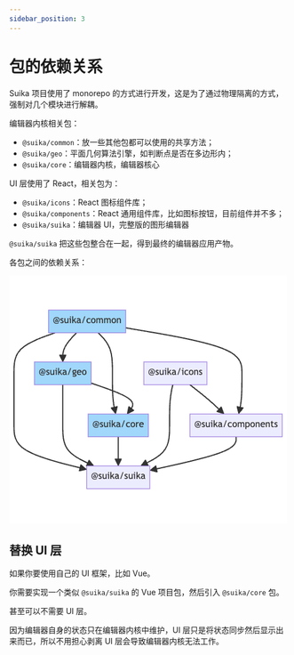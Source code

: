 ```yaml
---
sidebar_position: 3
---
```


# 包的依赖关系

Suika 项目使用了 monorepo 的方式进行开发，这是为了通过物理隔离的方式，强制对几个模块进行解耦。

编辑器内核相关包：

- `@suika/common`：放一些其他包都可以使用的共享方法；
- `@suika/geo`：平面几何算法引擎，如判断点是否在多边形内；
- `@suika/core`：编辑器内核，编辑器核心

UI 层使用了 React，相关包为：

- `@suika/icons`：React 图标组件库；
- `@suika/components`：React 通用组件库，比如图标按钮，目前组件并不多；
- `@suika/suika`：编辑器 UI，完整版的图形编辑器

`@suika/suika` 把这些包整合在一起，得到最终的编辑器应用产物。

各包之间的依赖关系：

![](suika-relation-pkg.png)

<!-- [![](https://mermaid.ink/img/pako:eNp1ks1SgzAUhV-lc91SIAESYOHY350rXSldpCRARiAMBLV2-u4G2ip2RphhOOc73EtucoRUcQExZKX6SAvW6tnzOqln5lq8PnS9fGNOqqpK1bvZfH4_W17NXKjdJTeC1W-6FReyPJNpbD0lF7E6i2uB8XmpsLmaMlV1t5t-tZ38XqNqUeu_fDOK7bS5EWfZ6UMpjJnJsozvFu6abhdTsvyXrG7IcIMFlWgrJrmZ43FIJ6ALUYkEYvPKRcb6UieQ1CcTZb1WT4c6hVi3vbCgVX1eQJyxsjOqbzjTYi1Z3rLqxt1wqVX7Y5aKcWHkEfShGbYwl502DcykMpkPft-Wxi60brrYcQZs51IX_d42M3M6yYf9Lt4j4hBMQoY9QajHAs_j6R5FYYZ9lHHqIszgdLJAjP0fz-dlPDYWNKweOn1CTLDtRz4iQUiQj7GHLThAjJBrB5Qi4vpBFNCQYlPoSymzNtcO_YggNwj8AFOKQ28s9zLCcY2nb4_fx-4?type=png)](https://mermaid.live/edit#pako:eNp1ks1SgzAUhV-lc91SIAESYOHY350rXSldpCRARiAMBLV2-u4G2ip2RphhOOc73EtucoRUcQExZKX6SAvW6tnzOqln5lq8PnS9fGNOqqpK1bvZfH4_W17NXKjdJTeC1W-6FReyPJNpbD0lF7E6i2uB8XmpsLmaMlV1t5t-tZ38XqNqUeu_fDOK7bS5EWfZ6UMpjJnJsozvFu6abhdTsvyXrG7IcIMFlWgrJrmZ43FIJ6ALUYkEYvPKRcb6UieQ1CcTZb1WT4c6hVi3vbCgVX1eQJyxsjOqbzjTYi1Z3rLqxt1wqVX7Y5aKcWHkEfShGbYwl502DcykMpkPft-Wxi60brrYcQZs51IX_d42M3M6yYf9Lt4j4hBMQoY9QajHAs_j6R5FYYZ9lHHqIszgdLJAjP0fz-dlPDYWNKweOn1CTLDtRz4iQUiQj7GHLThAjJBrB5Qi4vpBFNCQYlPoSymzNtcO_YggNwj8AFOKQ28s9zLCcY2nb4_fx-4) -->

## 替换 UI 层

如果你要使用自己的 UI 框架，比如 Vue。

你需要实现一个类似 `@suika/suika` 的 Vue 项目包，然后引入 `@suika/core` 包。

甚至可以不需要 UI 层。

因为编辑器自身的状态只在编辑器内核中维护，UI 层只是将状态同步然后显示出来而已，所以不用担心剥离 UI 层会导致编辑器内核无法工作。